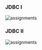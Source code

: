 ### JDBC I

![assignments](https://github.com/shreeshailaya/c-dac/blob/main/Advanced%20Java/Media/Assignments/9-8-d1-1.png)


### JDBC II
![assignments](https://github.com/shreeshailaya/c-dac/blob/main/Advanced%20Java/Media/Assignments/9-8-d1-2.png)

